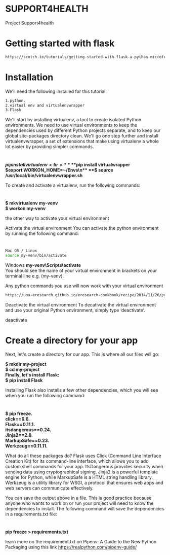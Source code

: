 # SUPPORT4HEALTH
Project Support4health

# Getting started with flask
```sh
https://scotch.io/tutorials/getting-started-with-flask-a-python-microframework
```

# Installation
We'll need the following installed for this tutorial:<br >
```sh
1.python.
2.virtual env and virtualenvwrapper
3.Flask
```

We'll start by installing virtualenv, a tool to create isolated Python environments. We need to use virtual environments to keep the dependencies used by different Python projects separate, and to keep our global site-packages directory clean. We'll go one step further and install virtualenvwrapper, a set of extensions that make using virtualenv a whole lot easier by providing simpler commands.

#

**$pip install virtualenv<br>**
**$pip install virtualwrapper<br>**
**$export WORKON_HOME=~/Envs\n**
**$ source /usr/local/bin/virtualenvwrapper.sh<br>**

To create and activate a virtualenv, run the following commands:
#

**$ mkvirtualenv my-venv<br>**
**$ workon my-venv<br>**

the other way to activate your virtual environment

Activate the virtual environment
You can activate the python environment by running the following command:
#
```sh
Mac OS / Linux
source my-venv/bin/activate
```

Windows
**my-venv\Scripts\activate<br>**
You should see the name of your virtual environment in brackets on your terminal line e.g. (my-venv).<br >

Any python commands you use will now work with your virtual environment
```sh
https://uoa-eresearch.github.io/eresearch-cookbook/recipe/2014/11/26/python-virtual-env/
```

Deactivate the virtual environment
To decativate the virtual environment and use your original Python environment, simply type ‘deactivate’.

deactivate

# Create a directory for your app
Next, let's create a directory for our app. This is where all our files will go:

**$ mkdir my-project<br>**
**$ cd my-project<br>**
**Finally, let's install Flask:<br>**
**$ pip install Flask<br>**

Installing Flask also installs a few other dependencies, which you will see when you run the following command:
#
**$ pip freeze.<br>
click==6.6.<br>
Flask==0.11.1.<br>
itsdangerous==0.24.<br>
Jinja2==2.8.<br>
MarkupSafe==0.23.<br>
Werkzeug==0.11.11.<br>**

What do all these packages do? Flask uses Click (Command Line Interface Creation Kit) for its command-line interface, which allows you to add custom shell commands for your app. ItsDangerous provides security when sending data using cryptographical signing. Jinja2 is a powerful template engine for Python, while MarkupSafe is a HTML string handling library. Werkzeug is a utility library for WSGI, a protocol that ensures web apps and web servers can communicate effectively.

You can save the output above in a file. This is good practice because anyone who wants to work on or run your project will need to know the dependencies to install. The following command will save the dependencies in a requirements.txt file:
#
**pip freeze > requirements.txt**

learn more on the requirement.txt on Pipenv: A Guide to the New Python Packaging using this link https://realpython.com/pipenv-guide/

